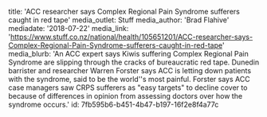 title: 'ACC researcher says Complex Regional Pain Syndrome sufferers caught in red tape'
media_outlet: Stuff
media_author: 'Brad Flahive'
mediadate: '2018-07-22'
media_link: 'https://www.stuff.co.nz/national/health/105651201/ACC-researcher-says-Complex-Regional-Pain-Syndrome-sufferers-caught-in-red-tape'
media_blurb: 'An ACC expert says Kiwis suffering Complex Regional Pain Syndrome are slipping through the cracks of bureaucratic red tape. Dunedin barrister and researcher Warren Forster says ACC is letting down patients with the syndrome, said to be the world''s most painful. Forster says ACC case managers saw CRPS sufferers as "easy targets" to decline cover to because of differences in opinion from assessing doctors over how the syndrome occurs.'
id: 7fb595b6-b451-4b47-b197-16f2e8f4a77c
